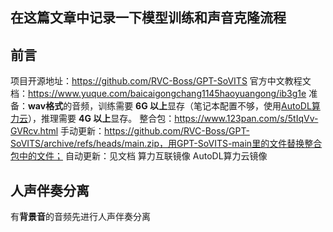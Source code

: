 ## 在这篇文章中记录一下模型训练和声音克隆流程
## 前言
项目开源地址：https://github.com/RVC-Boss/GPT-SoVITS
官方中文教程文档：https://www.yuque.com/baicaigongchang1145haoyuangong/ib3g1e
准备：**wav格式**的音频，训练需要 **6G 以上**显存（笔记本配置不够，使用[AutoDL算力云](https://www.autodl.com/home)），推理需要 **4G 以上**显存。
整合包：https://www.123pan.com/s/5tIqVv-GVRcv.html
手动更新：https://github.com/RVC-Boss/GPT-SoVITS/archive/refs/heads/main.zip，用GPT-SoVITS-main里的文件替换整合包中的文件；
自动更新：见文档
算力互联镜像
AutoDL算力云镜像
## 人声伴奏分离
有**背景音**的音频先进行人声伴奏分离


